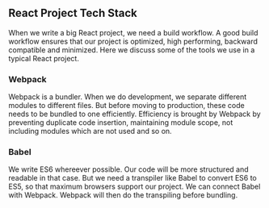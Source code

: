 ## React Project Tech Stack
When we write a big React project, we need a build workflow. A good build workflow ensures that our project is optimized, high performing, backward compatible and minimized. Here we discuss some of the tools we use in a typical React project.

### Webpack
Webpack is a bundler. When we do development, we separate different modules to different files. But before moving to production, these code needs to be bundled to one efficiently. Efficiency is brought by Webpack by preventing duplicate code insertion, maintaining module scope, not including modules which are not used and so on.

### Babel
We write ES6 whereever possible. Our code will be more structured and readable in that case. But we need a transpiler like Babel to convert ES6 to ES5, so that maximum browsers support our project. We can connect Babel with Webpack. Webpack will then do the transpiling before bundling.
